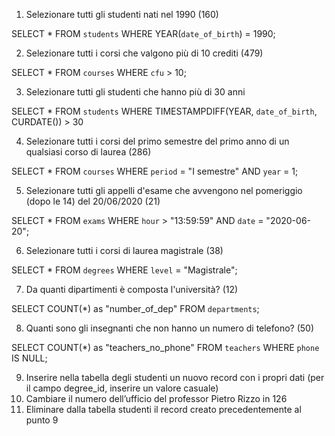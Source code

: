 1. Selezionare tutti gli studenti nati nel 1990 (160)

SELECT *
FROM `students`
WHERE YEAR(`date_of_birth`) = 1990;

2. Selezionare tutti i corsi che valgono più di 10 crediti (479)

SELECT *
FROM `courses`
WHERE `cfu` > 10;

3. Selezionare tutti gli studenti che hanno più di 30 anni

SELECT *
FROM `students`
WHERE TIMESTAMPDIFF(YEAR, `date_of_birth`, CURDATE()) > 30

4. Selezionare tutti i corsi del primo semestre del primo anno di un qualsiasi corso di
laurea (286)

SELECT *
FROM `courses`
WHERE `period` = "I semestre" AND `year` = 1;

5. Selezionare tutti gli appelli d'esame che avvengono nel pomeriggio (dopo le 14) del
20/06/2020 (21)

SELECT *
FROM `exams`
WHERE `hour` > "13:59:59" AND `date` = "2020-06-20";

6. Selezionare tutti i corsi di laurea magistrale (38)

SELECT *
FROM `degrees`
WHERE `level` = "Magistrale";

7. Da quanti dipartimenti è composta l'università? (12)

SELECT COUNT(*) as "number_of_dep"
FROM `departments`;

8. Quanti sono gli insegnanti che non hanno un numero di telefono? (50)

SELECT COUNT(*) as "teachers_no_phone"
FROM `teachers`
WHERE `phone` IS NULL;

9. Inserire nella tabella degli studenti un nuovo record con i propri dati (per il campo
degree_id, inserire un valore casuale)
10. Cambiare il numero dell’ufficio del professor Pietro Rizzo in 126
11. Eliminare dalla tabella studenti il record creato precedentemente al punto 9